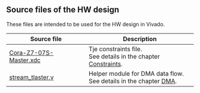 ## Source files of the HW design

These files are intended to be used for the HW design in Vivado.

| Source file                                                  | Description                                                  |
| ------------------------------------------------------------ | ------------------------------------------------------------ |
| [Cora-Z7-07S-Master.xdc](https://github.com/viktor-nikolov/Zynq-XADC-DMA-lwIP/blob/main/sources/HDL/Cora-Z7-07S-Master.xdc) | Tje constraints file.  <br />See details in the chapter [Constraints](https://github.com/viktor-nikolov/Zynq-XADC-DMA-lwIP/tree/main#constraints). |
| [stream_tlaster.v](https://github.com/viktor-nikolov/Zynq-XADC-DMA-lwIP/blob/main/sources/HDL/stream_tlaster.v) | Helper module for DMA data flow.  <br />See details in the chapter [DMA](https://github.com/viktor-nikolov/Zynq-XADC-DMA-lwIP/tree/main#dma-direct-memory-access). |